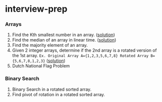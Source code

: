 # interview-prep

### Arrays
1. Find the Kth smallest number in an array. ([solution](https://github.com/ankeshanand/interview-prep/blob/master/arrays/quickselect.py))
2. Find the median of an array in linear time. 
([solution](https://github.com/ankeshanand/interview-prep/blob/master/arrays/median.py))
3. Find the majority element of an array. 
4. Given 2 integer arrays, determine if the 2nd array is a rotated version of the 1st array.
  ```Ex. Original Array A={1,2,3,5,6,7,8} Rotated Array B={5,6,7,8,1,2,3}```
  ([solution](https://github.com/ankeshanand/interview-prep/blob/master/arrays/checkrotation.py))
5. Dutch National Flag Problem

### Binary Search
1. Binary Search in a rotated sorted array.
2. Find pivot of rotation in a rotated sorted array.
